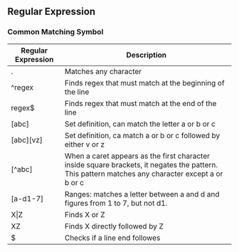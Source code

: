 ## Regular Expression ##

### Common Matching Symbol ###
|Regular Expression| Description| 
|---|---|
|.|Matches any character|
|^regex|Finds regex that must match at the beginning of the line| 
|regex$|Finds regex that must match at the end of the line |
|[abc]|Set definition, can match the letter a or b or c|
|[abc][vz]|Set definition, ca match a or b or c followed by either v or z|
|[^abc]|When a caret appears as the first character inside square brackets, it negates the pattern. This pattern matches any character except a or b or c|
|[a-d1-7]|Ranges: matches a letter between a and d and figures from 1 to 7, but not d1.|
|X\|Z| Finds X or Z| 
|XZ|Finds X directly followed by Z|
|$|Checks if a line end followes| 
